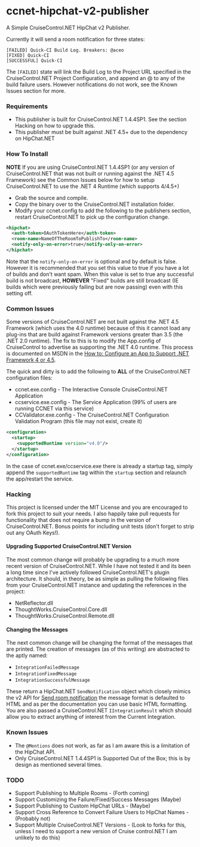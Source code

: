 # ccnet-hipchat-v2-publisher
A Simple CruiseControl.NET HipChat v2 Publisher.

Currently it will send a room notification for three states:

```
[FAILED] Quick-CI Build Log. Breakers: @aceo
[FIXED] Quick-CI
[SUCCESSFUL] Quick-CI
```

The ```[FAILED]``` state will link the Build Log to the Project URL specified in the CruiseControl.NET Project Configuration, and append an @ to any of the build failure users. However notifications do not work, see the Known Issues section for more.

### Requirements
* This publisher is built for CruiseControl.NET 1.4.4SP1. See the section Hacking on how to upgrade this.
* This publisher must be built against .NET 4.5+ due to the dependency on HipChat.NET

### How To Install
**NOTE** If you are using CruiseControl.NET 1.4.4SP1 (or any version of CruiseControl.NET that was not built or running against the .NET 4.5 Framework) see the Common Issues below for how to setup CruiseControl.NET to use the .NET 4 Runtime (which supports 4/4.5+)

* Grab the source and compile.
* Copy the binary over to the CruiseControl.NET installation folder.
* Modify your ccnet.config to add the following to the publishers section, restart CruiseControl.NET to pick up the configuration change.

```xml
<hipchat>
  <auth-token>OAuthTokenHere</auth-token>
  <room-name>NameOfTheRoomToPublishTo</room-name>
  <notify-only-on-error>true</notify-only-on-error>
</hipchat>
```

Note that the `notify-only-on-error` is optional and by default is false. However it is recommended that you set this value to true if you have a lot of builds and don't want spam. When this value is set to true any successful build is not broadcast, **HOWEVER** "Fixed" builds are still broadcast (IE builds which were previously failing but are now passing) even with this setting off.

### Common Issues
Some versions of CruiseControl.NET are not built against the .NET 4.5 Framework (which uses the 4.0 runtime) because of this it cannot load any plug-ins that are build against Framework versions greater than 3.5 (the .NET 2.0 runtime). The fix to this is to modify the App.config of CruiseControl to advertise as supporting the .NET 4.0 runtime. This process is documented on MSDN in the [How to: Configure an App to Support .NET Framework 4 or 4.5](https://msdn.microsoft.com/en-us/library/jj152935%28v=vs.110%29.aspx).

The quick and dirty is to add the following to **ALL** of the CruiseControl.NET configuration files:
* ccnet.exe.config - The Interactive Console CruiseControl.NET Application
* ccservice.exe.config - The Service Application (99% of users are running CCNET via this service)
* CCValidator.exe.config - The CruiseControl.NET Configuration Validation Program (this file may not exist, create it)

```xml
<configuration>
  <startup>
    <supportedRuntime version="v4.0"/>
  </startup>
</configuration>
```

In the case of ccnet.exe/ccservice.exe there is already a startup tag, simply append the ```supportedRuntime``` tag within the ```startup``` section and relaunch the app/restart the service.

### Hacking
This project is licensed under the MIT License and you are encouraged to fork this project to suit your needs. I also happily take pull requests for functionality that does not require a bump in the version of CruiseControl.NET. Bonus points for including unit tests (don't forget to strip out any OAuth Keys!).

#### Upgrading Supported CruiseControl.NET Version
The most common change will probably be upgrading to a much more recent version of CruiseControl.NET. While I have not tested it and its been a long time since I've actively followed CruiseControl.NET's plugin architecture. It should, in theory, be as simple as pulling the following files from your CruiseControl.NET instance and updating the references in the project:

* NetReflector.dll
* ThoughtWorks.CruiseControl.Core.dll
* ThoughtWorks.CruiseControl.Remote.dll

#### Changing the Messages
The next common change will be changing the format of the messages that are printed. The creation of messages (as of this writing) are abstracted to the aptly named:

* ```IntegrationFailedMessage```
* ```IntegrationFixedMessage```
* ```IntegrationSuccessfulMessage```

These return a HipChat.NET ```SendNotification``` object which closely mimics the v2 API for [Send room notification](https://www.hipchat.com/docs/apiv2/method/send_room_notification) the message format is defaulted to HTML and as per the documentation you can use basic HTML formatting. You are also passed a CruiseControl.NET ```IIntegrationResult``` which should allow you to extract anything of interest from the Current Integration.

### Known Issues
* The ``@Mentions`` does not work, as far as I am aware this is a limitation of the HipChat API.
* Only CruiseControl.NET 1.4.4SP1 is Supported Out of the Box; this is by design as mentioned several times.

### TODO
* Support Publishing to Multiple Rooms - (Forth coming)
* Support Customizing the Failure/Fixed/Success Messages (Maybe)
* Support Publishing to Custom HipChat URLs - (Maybe)
* Support Cross Reference to Convert Failure Users to HipChat Names - (Probably not)
* Support Multiple CruiseControl.NET Versions - (Look to forks for this, unless I need to support a new version of Cruise control.NET I am unlikely to do this) 
